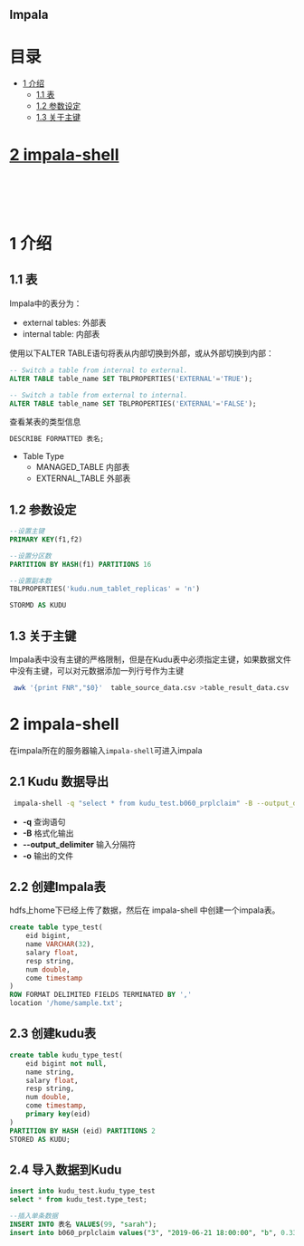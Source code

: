 Impala
------

# 目录
* [1 介绍](#1介绍)
    - [1.1 表](#11表)
    - [1.2 参数设定](#12参数设定)
    - [1.3 关于主键](#13关于主键)
# [2 impala-shell](#2impala-shell)

<br/></br>
----


# 1 介绍
## 1.1 表
Impala中的表分为：
* external tables:  外部表
* internal table:   内部表

使用以下ALTER TABLE语句将表从内部切换到外部，或从外部切换到内部：
```sql
-- Switch a table from internal to external.
ALTER TABLE table_name SET TBLPROPERTIES('EXTERNAL'='TRUE');

-- Switch a table from external to internal.
ALTER TABLE table_name SET TBLPROPERTIES('EXTERNAL'='FALSE');
```

查看某表的类型信息
```sql
DESCRIBE FORMATTED 表名; 
```
* Table Type
    * MANAGED_TABLE 内部表
    * EXTERNAL_TABLE 外部表
    
## 1.2 参数设定
```sql
--设置主键
PRIMARY KEY(f1,f2)

--设置分区数
PARTITION BY HASH(f1) PARTITIONS 16

--设置副本数
TBLPROPERTIES('kudu.num_tablet_replicas' = 'n')

STORMD AS KUDU
```

## 1.3 关于主键
Impala表中没有主键的严格限制，但是在Kudu表中必须指定主键，如果数据文件中没有主键，可以对元数据添加一列行号作为主键
```bash
 awk '{print FNR","$0}'  table_source_data.csv >table_result_data.csv
```


# 2 impala-shell
在impala所在的服务器输入`impala-shell`可进入impala

## 2.1 Kudu 数据导出
```bash
 impala-shell -q "select * from kudu_test.b060_prplclaim" -B --output_delimiter="," -o /home/kudu_test.b060_prplclaim.csv
```
* **-q** 查询语句
* **-B** 格式化输出
* **--output_delimiter** 输入分隔符
* **-o** 输出的文件 

## 2.2 创建Impala表
hdfs上home下已经上传了数据，然后在 impala-shell 中创建一个impala表。

```sql
create table type_test(
    eid bigint,
    name VARCHAR(32),
    salary float,
    resp string,
    num double,
    come timestamp
) 
ROW FORMAT DELIMITED FIELDS TERMINATED BY ',' 
location '/home/sample.txt';
```

## 2.3 创建kudu表
```sql
create table kudu_type_test(
    eid bigint not null,
    name string,
    salary float,
    resp string,
    num double,
    come timestamp,
    primary key(eid)
) 
PARTITION BY HASH (eid) PARTITIONS 2
STORED AS KUDU;

```

## 2.4 导入数据到Kudu
```sql
insert into kudu_test.kudu_type_test 
select * from kudu_test.type_test;

--插入单条数据
INSERT INTO 表名 VALUES(99, "sarah");
insert into b060_prplclaim values("3", "2019-06-21 18:00:00", "b", 0.33, "2019-06-30 18:00:00");
```








